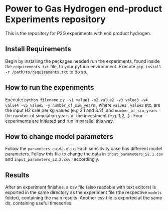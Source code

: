 # Power to Gas Hydrogen end-product Experiments repository
This is the repository for P2G experiments with end product hydrogen.
## Install Requirements
Begin by installing the packages needed run the experiments, found inside the ```requirements.txt``` file, to your python environment. Execute  ```pip install -r /path/to/requirements.txt``` to do so.

## How to run the experiments
Execute: ```python filename.py -v1 value1 -v2 value2 -v3 value3 -v4 value4 -v5 value5 -y number_of_sim_years``` ,  where ```value1``` , ```value2``` etc. are the input H2 sale per kg values (e.g 3.1 and 3.2), and ```number_of_sim_years``` the number of simulation years of the investment (e.g. 1,2,..) . Four experiments are initiated and run in parallel this way.

## How to change model parameters
Follow the ```parameters_guide.xlsx```. Each sensitivity case has different model parameters. Follow this file to change the data in ```input_parameters_S2.1.csv ``` and  ```input_parameters_S2.2.csv ``` accordingly.

## Results
After an experiment finishes, a csv file (also readable with text editors) is exported in the same directory as the experiment file (the respective ```models``` folder), containing the main results. Another csv file is exported at the same dir, containing useful timeseries.
